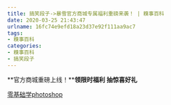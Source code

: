 ```yaml
---
title: 搞笑段子->暴雪官方商城专属福利重磅来袭！ | 糗事百科
date: 2020-03-25 21:43:47
urlname: 16fc74e9efd18a23d37e92f111aa9ac7
tags: 
- 糗事百科
categories:
- 糗事百科
- 搞笑段子
---
```

**官方商城重磅上线！****领限时福利 抽惊喜好礼**

[零基础学photoshop](https://vip.open.163.com/mobile/detail/293?channel=directcard)


